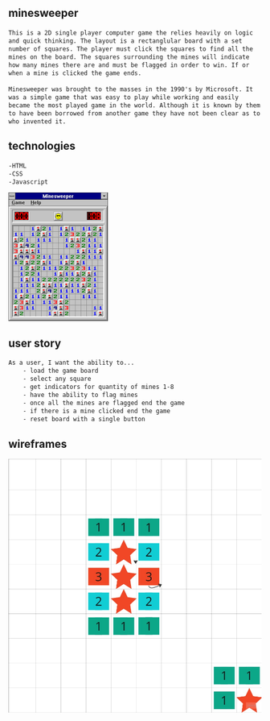 ## minesweeper

	This is a 2D single player computer game the relies heavily on logic and quick thinking. The layout is a rectanglular board with a set number of squares. The player must click the squares to find all the mines on the board. The squares surrounding the mines will indicate how many mines there are and must be flagged in order to win. If or when a mine is clicked the game ends.

	Minesweeper was brought to the masses in the 1990's by Microsoft. It was a simple game that was easy to play while working and easily became the most played game in the world. Although it is known by them to have been borrowed from another game they have not been clear as to who invented it. 
	
## technologies 
	-HTML
	-CSS
	-Javascript
	
![ScreenShot](img/ogminesweeper.png)

## user story
	As a user, I want the ability to...
		- load the game board
		- select any square
		- get indicators for quantity of mines 1-8
		- have the ability to flag mines 
		- once all the mines are flagged end the game
		- if there is a mine clicked end the game
		- reset board with a single button
		
## wireframes
![ScreenShot](img/wireframe1.jpg)
